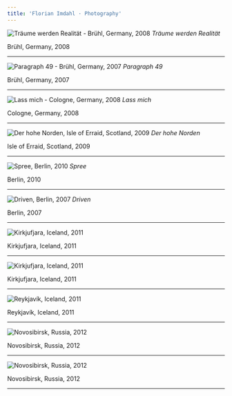 ```yaml
---
title: 'Florian Imdahl · Photography'
---
```


![Träume werden Realität - Brühl, Germany, 2008](/img/photography/traeume-werden-realitaet.jpg)
*Träume werden Realität*

Brühl, Germany, 2008

---

![Paragraph 49 - Brühl, Germany, 2007](/img/photography/paragraph-49.jpg)
*Paragraph 49*

Brühl, Germany, 2007

---

![Lass mich - Cologne, Germany, 2008](/img/photography/lass-mich.jpg)
*Lass mich*

Cologne, Germany, 2008

---

![Der hohe Norden, Isle of Erraid, Scotland, 2009](/img/photography/der-hohe-norden.jpg)
*Der hohe Norden*

Isle of Erraid, Scotland, 2009

---

![Spree, Berlin, 2010](/img/photography/spree.jpg)
*Spree*

Berlin, 2010

---

![Driven, Berlin, 2007](/img/photography/driven.jpg)
*Driven*

Berlin, 2007

---

![Kirkjufjara, Iceland, 2011](/img/photography/island-1.jpg)

Kirkjufjara, Iceland, 2011

---

![Kirkjufjara, Iceland, 2011](/img/photography/island-3.jpg)

Kirkjufjara, Iceland, 2011

---

![Reykjavík, Iceland, 2011](/img/photography/island-2.jpg)

Reykjavík, Iceland, 2011

---

![Novosibirsk, Russia, 2012](/img/photography/novosibirsk-1.jpg)

Novosibirsk, Russia, 2012

---

![Novosibirsk, Russia, 2012](/img/photography/novosibirsk-2.jpg)

Novosibirsk, Russia, 2012

---


